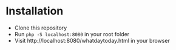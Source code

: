 # Installation

- Clone this repository
- Run `php -S localhost:8080` in your root folder
- Visit http://localhost:8080/whatdaytoday.html in your browser
